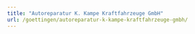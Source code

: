 ```yaml
---
title: "Autoreparatur K. Kampe Kraftfahrzeuge GmbH"
url: /goettingen/autoreparatur-k-kampe-kraftfahrzeuge-gmbh/
---
```

